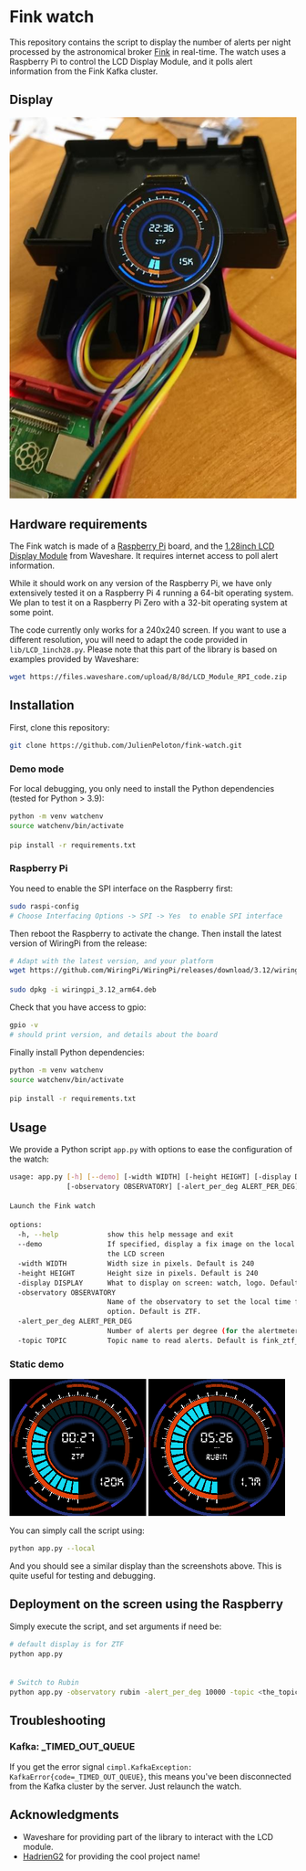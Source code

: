 # Fink watch

This repository contains the script to display the number of alerts per night processed by the astronomical broker [Fink](https://fink-broker.org) in real-time. The watch uses a Raspberry Pi to control the LCD Display Module, and it polls alert information from the Fink Kafka cluster.

## Display

![watch](pictures/watch_desk.JPG)

## Hardware requirements

The Fink watch is made of a [Raspberry Pi](https://www.raspberrypi.com/) board, and the [1.28inch LCD Display Module](https://www.waveshare.com/wiki/1.28inch_LCD_Module) from Waveshare. It requires internet access to poll alert information. 

While it should work on any version of the Raspberry Pi, we have only extensively tested it on a Raspberry Pi 4 running a 64-bit operating system. We plan to test it on a Raspberry Pi Zero with a 32-bit operating system at some point.

The code currently only works for a 240x240 screen. If you want to use a different resolution, you will need to adapt the code provided in `lib/LCD_1inch28.py`. Please note that this part of the library is based on examples provided by Waveshare:

```bash
wget https://files.waveshare.com/upload/8/8d/LCD_Module_RPI_code.zip
``` 

## Installation

First, clone this repository:

```bash
git clone https://github.com/JulienPeloton/fink-watch.git
```

### Demo mode

For local debugging, you only need to install the Python dependencies (tested for Python > 3.9):

```bash
python -m venv watchenv
source watchenv/bin/activate

pip install -r requirements.txt
```

### Raspberry Pi

You need to enable the SPI interface on the Raspberry first:

```bash
sudo raspi-config
# Choose Interfacing Options -> SPI -> Yes  to enable SPI interface
```

Then reboot the Raspberry to activate the change. Then install the latest version of WiringPi from the release:

```bash
# Adapt with the latest version, and your platform
wget https://github.com/WiringPi/WiringPi/releases/download/3.12/wiringpi_3.12_arm64.deb

sudo dpkg -i wiringpi_3.12_arm64.deb
```

Check that you have access to gpio:

```bash
gpio -v
# should print version, and details about the board
```

Finally install Python dependencies:

```bash
python -m venv watchenv
source watchenv/bin/activate

pip install -r requirements.txt
```

## Usage

We provide a Python script `app.py` with options to ease the configuration of the watch:

```bash
usage: app.py [-h] [--demo] [-width WIDTH] [-height HEIGHT] [-display DISPLAY]
              [-observatory OBSERVATORY] [-alert_per_deg ALERT_PER_DEG] [-topic TOPIC]

Launch the Fink watch

options:
  -h, --help            show this help message and exit
  --demo                If specified, display a fix image on the local computer instead of
                        the LCD screen
  -width WIDTH          Width size in pixels. Default is 240
  -height HEIGHT        Height size in pixels. Default is 240
  -display DISPLAY      What to display on screen: watch, logo. Default is watch.
  -observatory OBSERVATORY
                        Name of the observatory to set the local time for the `clock`
                        option. Default is ZTF.
  -alert_per_deg ALERT_PER_DEG
                        Number of alerts per degree (for the alertmeter). Default is 1000
  -topic TOPIC          Topic name to read alerts. Default is fink_ztf_<YYYYMMDD>.
```

### Static demo

<p float="center">
  <img src="pictures/watch_240_ztf.png" width="240" />
  <img src="pictures/watch_240_rubin.png" width="240" />
</p>

You can simply call the script using:


```bash
python app.py --local
```

And you should see a similar display than the screenshots above. This is quite useful for testing and debugging.

## Deployment on the screen using the Raspberry

Simply execute the script, and set arguments if need be:

```bash
# default display is for ZTF
python app.py


# Switch to Rubin
python app.py -observatory rubin -alert_per_deg 10000 -topic <the_topic_name_for_rubin>
```

## Troubleshooting

### Kafka: \_TIMED_OUT_QUEUE

If you get the error signal `cimpl.KafkaException: KafkaError{code=_TIMED_OUT_QUEUE}`, this means you've been disconnected from the Kafka cluster by the server. Just relaunch the watch.

## Acknowledgments

- Waveshare for providing part of the library to interact with the LCD module.
- [HadrienG2](https://github.com/HadrienG2) for providing the cool project name!
